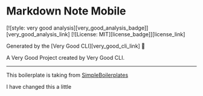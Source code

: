 # Markdown Note Mobile

[![style: very good analysis][very_good_analysis_badge]][very_good_analysis_link]
[![License: MIT][license_badge]][license_link]

Generated by the [Very Good CLI][very_good_cli_link] 🤖

A Very Good Project created by Very Good CLI.

---
This boilerplate is taking from [SimpleBoilerplates](https://github.com/SimpleBoilerplates)

I have changed this a little 

